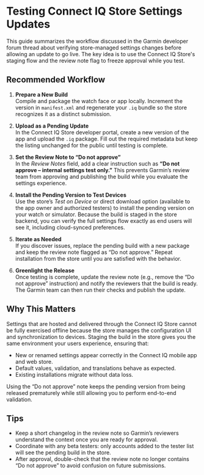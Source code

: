 # Testing Connect IQ Store Settings Updates

This guide summarizes the workflow discussed in the Garmin developer forum thread about verifying store-managed settings changes before allowing an update to go live. The key idea is to use the Connect IQ Store's staging flow and the review note flag to freeze approval while you test.

## Recommended Workflow

1. **Prepare a New Build**  
   Compile and package the watch face or app locally. Increment the version in `manifest.xml` and regenerate your `.iq` bundle so the store recognizes it as a distinct submission.

2. **Upload as a Pending Update**  
   In the Connect IQ Store developer portal, create a new version of the app and upload the `.iq` package. Fill out the required metadata but keep the listing unchanged for the public until testing is complete.

3. **Set the Review Note to “Do not approve”**  
   In the *Review Notes* field, add a clear instruction such as **“Do not approve – internal settings test only.”** This prevents Garmin’s review team from approving and publishing the build while you evaluate the settings experience.

4. **Install the Pending Version to Test Devices**  
   Use the store’s *Test on Device* or direct download option (available to the app owner and authorized testers) to install the pending version on your watch or simulator. Because the build is staged in the store backend, you can verify the full settings flow exactly as end users will see it, including cloud-synced preferences.

5. **Iterate as Needed**  
   If you discover issues, replace the pending build with a new package and keep the review note flagged as “Do not approve.” Repeat installation from the store until you are satisfied with the behavior.

6. **Greenlight the Release**  
   Once testing is complete, update the review note (e.g., remove the “Do not approve” instruction) and notify the reviewers that the build is ready. The Garmin team can then run their checks and publish the update.

## Why This Matters

Settings that are hosted and delivered through the Connect IQ Store cannot be fully exercised offline because the store manages the configuration UI and synchronization to devices. Staging the build in the store gives you the same environment your users experience, ensuring that:

- New or renamed settings appear correctly in the Connect IQ mobile app and web store.
- Default values, validation, and translations behave as expected.
- Existing installations migrate without data loss.

Using the “Do not approve” note keeps the pending version from being released prematurely while still allowing you to perform end-to-end validation.

## Tips

- Keep a short changelog in the review note so Garmin’s reviewers understand the context once you are ready for approval.
- Coordinate with any beta testers: only accounts added to the tester list will see the pending build in the store.
- After approval, double-check that the review note no longer contains “Do not approve” to avoid confusion on future submissions.
